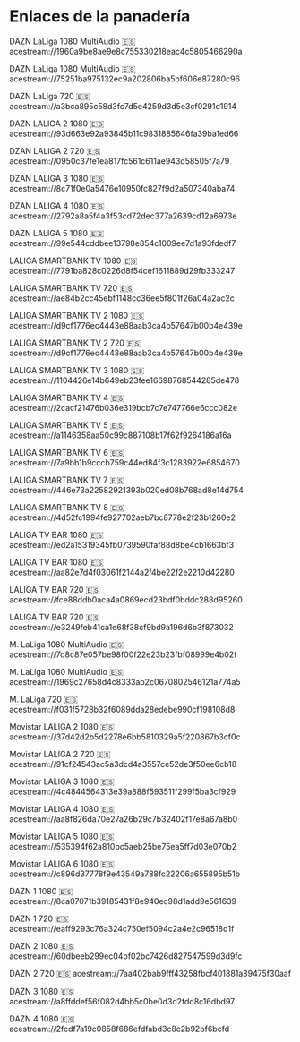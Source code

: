 # Enlaces de la panadería

DAZN LaLiga 1080 MultiAudio 🇪🇸
acestream://1960a9be8ae9e8c755330218eac4c5805466290a

DAZN LaLiga 1080 MultiAudio 🇪🇸
acestream://75251ba975132ec9a202806ba5bf606e87280c96

DAZN LaLiga 720 🇪🇸
acestream://a3bca895c58d3fc7d5e4259d3d5e3cf0291d1914

DAZN LALIGA 2 1080 🇪🇸
acestream://93d663e92a93845b11c9831885646fa39ba1ed66

DZAN LALIGA 2 720 🇪🇸
acestream://0950c37fe1ea817fc561c611ae943d58505f7a79

DZAN LALIGA 3 1080 🇪🇸
acestream://8c71f0e0a5476e10950fc827f9d2a507340aba74

DZAN LALIGA 4 1080 🇪🇸
acestream://2792a8a5f4a3f53cd72dec377a2639cd12a6973e

DAZN LALIGA 5 1080 🇪🇸
acestream://99e544cddbee13798e854c1009ee7d1a93fdedf7

LALIGA SMARTBANK TV 1080 🇪🇸
acestream://7791ba828c0226d8f54cef1611889d29fb333247

LALIGA SMARTBANK TV 720 🇪🇸
acestream://ae84b2cc45ebf1148cc36ee5f801f26a04a2ac2c

LALIGA SMARTBANK TV 2 1080 🇪🇸
acestream://d9cf1776ec4443e88aab3ca4b57647b00b4e439e

LALIGA SMARTBANK TV 2 720 🇪🇸
acestream://d9cf1776ec4443e88aab3ca4b57647b00b4e439e

LALIGA SMARTBANK TV 3 1080 🇪🇸
acestream://1104426e14b649eb23fee16698768544285de478

LALIGA SMARTBANK TV 4 🇪🇸
acestream://2cacf21476b036e319bcb7c7e747766e6ccc082e

LALIGA SMARTBANK TV 5 🇪🇸
acestream://a1146358aa50c99c887108b17f62f9264186a16a

LALIGA SMARTBANK TV 6 🇪🇸
acestream://7a9bb1b9cccb759c44ed84f3c1283922e6854670

LALIGA SMARTBANK TV 7 🇪🇸
acestream://446e73a22582921393b020ed08b768ad8e14d754

LALIGA SMARTBANK TV 8 🇪🇸
acestream://4d52fc1994fe927702aeb7bc8778e2f23b1260e2

LALIGA TV BAR 1080 🇪🇸
acestream://ed2a15319345fb0739590faf88d8be4cb1663bf3

LALIGA TV BAR 1080 🇪🇸
acestream://aa82e7d4f03061f2144a2f4be22f2e2210d42280

LALIGA TV BAR 720 🇪🇸
acestream://fce88ddb0aca4a0869ecd23bdf0bddc288d95260

LALIGA TV BAR 720 🇪🇸
acestream://e3249feb41ca1e68f38cf9bd9a196d6b3f873032

M. LaLiga 1080 MultiAudio 🇪🇸
acestream://7d8c87e057be98f00f22e23b23fbf08999e4b02f

M. LaLiga 1080 MultiAudio 🇪🇸
acestream://1969c27658d4c8333ab2c0670802546121a774a5

M. LaLiga 720 🇪🇸
acestream://f031f5728b32f6089dda28edebe990cf198108d8

Movistar LALIGA 2 1080 🇪🇸
acestream://37d42d2b5d2278e6bb5810329a5f220867b3cf0c

Movistar LALIGA 2 720 🇪🇸
acestream://91cf24543ac5a3dcd4a3557ce52de3f50ee6cb18

Movistar LALIGA 3 1080 🇪🇸
acestream://4c4844564313e39a888f593511f299f5ba3cf929

Movistar LALIGA 4 1080 🇪🇸
acestream://aa8f826da70e27a26b29c7b32402f17e8a67a8b0

Movistar LALIGA 5 1080 🇪🇸
acestream://535394f62a810bc5aeb25be75ea5ff7d03e070b2

Movistar LALIGA 6 1080 🇪🇸
acestream://c896d37778f9e43549a788fc22206a655895b51b

DAZN 1 1080 🇪🇸
acestream://8ca07071b39185431f8e940ec98d1add9e561639

DAZN 1 720 🇪🇸
acestream://eaff9293c76a324c750ef5094c2a4e2c96518d1f

DAZN 2 1080 🇪🇸
acestream://60dbeeb299ec04bf02bc7426d827547599d3d9fc

DAZN 2 720 🇪🇸
acestream://7aa402bab9fff43258fbcf401881a39475f30aaf

DAZN 3 1080 🇪🇸
acestream://a8ffddef56f082d4bb5c0be0d3d2fdd8c16dbd97

DAZN 4 1080 🇪🇸
acestream://2fcdf7a19c0858f686efdfabd3c8c2b92bf6bcfd 
